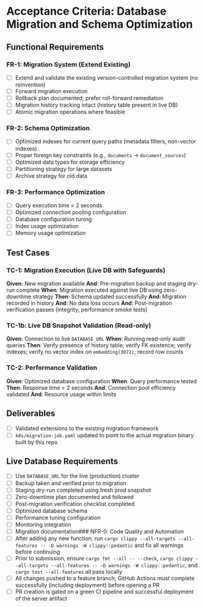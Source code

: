# Acceptance Criteria: Database Migration and Schema Optimization

## Functional Requirements

### FR-1: Migration System (Extend Existing)
- [ ] Extend and validate the existing version-controlled migration system (no reinvention)
- [ ] Forward migration execution
- [ ] Rollback plan documented; prefer roll-forward remediation
- [ ] Migration history tracking intact (history table present in live DB)
- [ ] Atomic migration operations where feasible

### FR-2: Schema Optimization
- [ ] Optimized indexes for current query paths (metadata filters, non-vector indexes)
- [ ] Proper foreign key constraints (e.g., `documents` → `document_sources`)
- [ ] Optimized data types for storage efficiency
- [ ] Partitioning strategy for large datasets
- [ ] Archive strategy for old data

### FR-3: Performance Optimization
- [ ] Query execution time < 2 seconds
- [ ] Optimized connection pooling configuration
- [ ] Database configuration tuning
- [ ] Index usage optimization
- [ ] Memory usage optimization

## Test Cases

### TC-1: Migration Execution (Live DB with Safeguards)
**Given**: New migration available
**And**: Pre-migration backup and staging dry-run complete
**When**: Migration executed against live DB using zero-downtime strategy
**Then**: Schema updated successfully
**And**: Migration recorded in history
**And**: No data loss occurs
**And**: Post-migration verification passes (integrity, performance smoke tests)

### TC-1b: Live DB Snapshot Validation (Read-only)
**Given**: Connection to live `DATABASE_URL`
**When**: Running read-only audit queries
**Then**: Verify presence of history table; verify FK existence; verify indexes; verify no vector index on `embedding(3072)`; record row counts

### TC-2: Performance Validation
**Given**: Optimized database configuration
**When**: Query performance tested
**Then**: Response time < 2 seconds
**And**: Connection pool efficiency validated
**And**: Resource usage within limits

## Deliverables
- [ ] Validated extensions to the existing migration framework
 - [ ] `k8s/migration-job.yaml` updated to point to the actual migration binary built by this repo
## Live Database Requirements
- [ ] Use `DATABASE_URL` for the live (production) cluster
- [ ] Backup taken and verified prior to migration
- [ ] Staging dry-run completed using fresh prod snapshot
- [ ] Zero-downtime plan documented and followed
- [ ] Post-migration verification checklist completed
- [ ] Optimized database schema
- [ ] Performance tuning configuration
- [ ] Monitoring integration
- [ ] Migration documentation### NFR-0: Code Quality and Automation
- [ ] After adding any new function, run `cargo clippy --all-targets --all-features -- -D warnings -W clippy::pedantic` and fix all warnings before continuing
- [ ] Prior to submission, ensure `cargo fmt --all -- --check`, `cargo clippy --all-targets --all-features -- -D warnings -W clippy::pedantic`, and `cargo test --all-features` all pass locally
- [ ] All changes pushed to a feature branch; GitHub Actions must complete successfully (including deployment) before opening a PR
- [ ] PR creation is gated on a green CI pipeline and successful deployment of the server artifact
